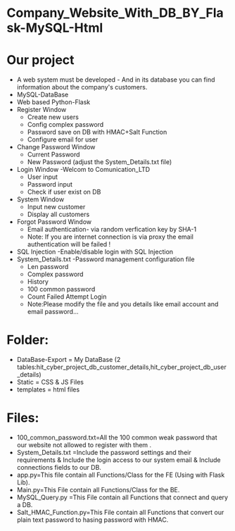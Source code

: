 # Company_Website_With_DB_BY_Flask-MySQL-Html

# Our project
* A web system must be developed - And in its database you can find information about the company's customers.<br/>
* MySQL-DataBase<br/>
* Web based Python-Flask<br/>
* Register Window<br/>
  * Create new users<br/>
  * Config complex password
  * Password save on DB with HMAC+Salt Function
  * Configure email for user
* Change Password Window
  * Current Password
  * New Password (adjust the System_Details.txt file)
* Login Window -Welcom to Comunication_LTD
  * User input
  * Password input
  * Check if user exist on DB 
* System Window
  * Input new customer
  * Display all customers
* Forgot Password Window
  * Email authentication- via random verfication key by SHA-1
  * Note: If you are internet connection is via proxy the email authentication will be failed !
* SQL Injection -Enable/disable login with SQL Injection
* System_Details.txt -Password management configuration file
  * Len password
  * Complex password
  * History
  * 100 common password
  * Count Failed Attempt Login
  * Note:Please modify the file and you details like email account and email password...
  


# Folder:
* DataBase-Export = My DataBase (2 tables:hit_cyber_project_db_customer_details,hit_cyber_project_db_user_details)<br/>
* Static = CSS & JS Files<br/>
* templates = html files<br/>
# Files:
* 100_common_password.txt=All the 100 common weak password that our website not allowed to register with them .<br/>
* System_Details.txt =Include the password settings and their requirements & Include the login access to our system email & Include connections fields to our DB.<br/>
* app.py=This file contain all Functions/Class for the FE (Using with Flask Lib).<br/>
* Main.py=This File contain all Functions/Class for the BE.<br/>
* MySQL_Query.py =This File contain all Functions that connect and query a DB.<br/>
* Salt_HMAC_Function.py=This File contain all Functions that convert our plain text password to hasing password with HMAC.<br/>
